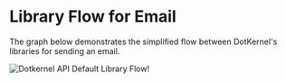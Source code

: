 # Library Flow for Email

The graph below demonstrates the simplified flow between DotKernel's libraries for sending an email.

![Dotkernel API Default Library Flow!](https://docs.dotkernel.org/img/api/dotkernel-library-flow-email.png)
